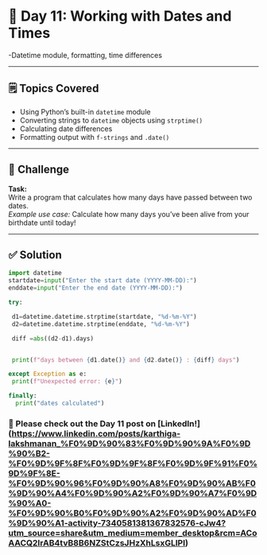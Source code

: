 # 📅 Day 11: Working with Dates and Times

 -Datetime module, formatting, time differences

---

## 🗒️ Topics Covered

- Using Python’s built-in `datetime` module
- Converting strings to `datetime` objects using `strptime()`
- Calculating date differences
- Formatting output with `f-strings` and `.date()`

---

## 🧪 Challenge

**Task:**  
Write a program that calculates how many days have passed between two dates.  
*Example use case:* Calculate how many days you’ve been alive from your birthdate until today!

---

## ✅ Solution

```python
import datetime
startdate=input("Enter the start date (YYYY-MM-DD):")
enddate=input("Enter the end date (YYYY-MM-DD):")

try:

 d1=datetime.datetime.strptime(startdate, "%d-%m-%Y")
 d2=datetime.datetime.strptime(enddate, "%d-%m-%Y")

 diff =abs((d2-d1).days)


 print(f"days between {d1.date()} and {d2.date()} : {diff} days")

except Exception as e:
 print(f"Unexpected error: {e}")

finally:    
  print("dates calculated")

```
### 📢 Please check out the Day 11 post on [LinkedIn!] (https://www.linkedin.com/posts/karthiga-lakshmanan_%F0%9D%90%83%F0%9D%90%9A%F0%9D%90%B2-%F0%9D%9F%8F%F0%9D%9F%8F%F0%9D%9F%91%F0%9D%9F%8E-%F0%9D%90%96%F0%9D%90%A8%F0%9D%90%AB%F0%9D%90%A4%F0%9D%90%A2%F0%9D%90%A7%F0%9D%90%A0-%F0%9D%90%B0%F0%9D%90%A2%F0%9D%90%AD%F0%9D%90%A1-activity-7340581381367832576-cJw4?utm_source=share&utm_medium=member_desktop&rcm=ACoAACQ2IrAB4tvB8B6NZStCzsJHzXhLsxGLlPI)
